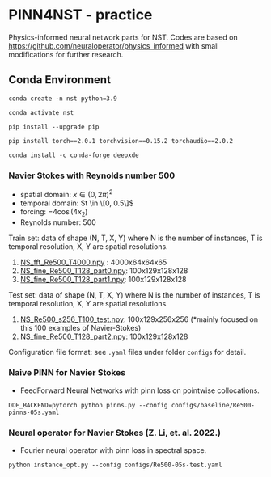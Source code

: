 # PINN4NST - practice
Physics-informed neural network parts for NST. Codes are based on https://github.com/neuraloperator/physics_informed with small modifications for further research.

## Conda Environment
```
conda create -n nst python=3.9

conda activate nst

pip install --upgrade pip

pip install torch==2.0.1 torchvision==0.15.2 torchaudio==2.0.2

conda install -c conda-forge deepxde
```

### Navier Stokes with Reynolds number 500
- spatial domain: $x\in (0, 2\pi)^2$
- temporal domain: $t \in \[0, 0.5\]$
- forcing: $-4\cos(4x_2)$
- Reynolds number: 500

Train set: data of shape (N, T, X, Y) where N is the number of instances, T is temporal resolution, X, Y are spatial resolutions. 
1. [NS_fft_Re500_T4000.npy](https://hkzdata.s3.us-west-2.amazonaws.com/PINO/data/NS_fft_Re500_T4000.npy) : 4000x64x64x65
2. [NS_fine_Re500_T128_part0.npy](https://hkzdata.s3.us-west-2.amazonaws.com/PINO/data/NS_fine_Re500_T128_part0.npy): 100x129x128x128
3. [NS_fine_Re500_T128_part1.npy](https://hkzdata.s3.us-west-2.amazonaws.com/PINO/data/NS_fine_Re500_T128_part1.npy): 100x129x128x128

Test set: data of shape (N, T, X, Y) where N is the number of instances, T is temporal resolution, X, Y are spatial resolutions. 
1. [NS_Re500_s256_T100_test.npy](https://hkzdata.s3.us-west-2.amazonaws.com/PINO/data/NS_Re500_s256_T100_test.npy): 100x129x256x256    (*mainly focused on this 100 examples of Navier-Stokes)
2. [NS_fine_Re500_T128_part2.npy](https://hkzdata.s3.us-west-2.amazonaws.com/PINO/data/NS_fine_Re500_T128_part2.npy): 100x129x128x128

Configuration file format: see `.yaml` files under folder `configs` for detail. 

### Naive PINN for Navier Stokes
- FeedForward Neural Networks with pinn loss on pointwise collocations.
```
DDE_BACKEND=pytorch python pinns.py --config configs/baseline/Re500-pinns-05s.yaml
```

### Neural operator for Navier Stokes (Z. Li, et. al. 2022.)
- Fourier neural operator with pinn loss in spectral space.
```
python instance_opt.py --config configs/Re500-05s-test.yaml
```
